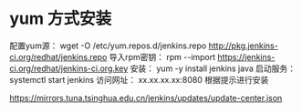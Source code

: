 <!--
 * @Author: wjn
 * @Date: 2020-09-24 10:08:54
 * @LastEditors: wjn
 * @LastEditTime: 2020-09-24 11:46:43
-->
# yum 方式安装

配置yum源：
wget  -O  /etc/yum.repos.d/jenkins.repo  http://pkg.jenkins-ci.org/redhat/jenkins.repo
导入rpm密钥：
rpm  --import  https://jenkins-ci.org/redhat/jenkins-ci.org.key
安装：
yum  -y  install  jenkins  java
启动服务：
systemctl  start  jenkins
访问网址：
xx.xx.xx.xx:8080
根据提示进行安装

https://mirrors.tuna.tsinghua.edu.cn/jenkins/updates/update-center.json
